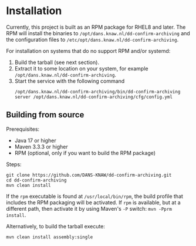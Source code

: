 Installation
============

Currently, this project is built as an RPM package for RHEL8 and later. The RPM will install the binaries to `/opt/dans.knaw.nl/dd-confirm-archiving` and the
configuration files to `/etc/opt/dans.knaw.nl/dd-confirm-archiving`.

For installation on systems that do no support RPM and/or systemd:

1. Build the tarball (see next section).
2. Extract it to some location on your system, for example `/opt/dans.knaw.nl/dd-confirm-archiving`.
3. Start the service with the following command
   ```
   /opt/dans.knaw.nl/dd-confirm-archiving/bin/dd-confirm-archiving server /opt/dans.knaw.nl/dd-confirm-archiving/cfg/config.yml 
   ```

Building from source
--------------------

Prerequisites:

* Java 17 or higher
* Maven 3.3.3 or higher
* RPM (optional, only if you want to build the RPM package)

Steps:

    git clone https://github.com/DANS-KNAW/dd-confirm-archiving.git
    cd dd-confirm-archiving 
    mvn clean install

If the `rpm` executable is found at `/usr/local/bin/rpm`, the build profile that includes the RPM
packaging will be activated. If `rpm` is available, but at a different path, then activate it by using
Maven's `-P` switch: `mvn -Pprm install`.

Alternatively, to build the tarball execute:

    mvn clean install assembly:single
